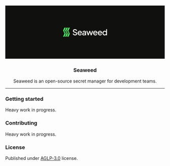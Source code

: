 <div align="center">

![Seaweed banner](media/readme-banner.jpg)

</div>

<h3 align="center">Seaweed</h3>

<div align="center">

Seaweed is an open-source secret manager for development teams.

</div>

<hr />

### Getting started

Heavy work in progress.

### Contributing

Heavy work in progress.

### License

Published under [AGLP-3.0](./LICENSE) license.
